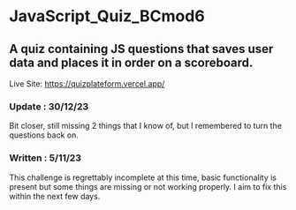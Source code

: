 # JavaScript_Quiz_BCmod6
## A quiz containing JS questions that saves user data and places it in order on a scoreboard.

Live Site: https://quizplateform.vercel.app/

### Update : 30/12/23
Bit closer, still missing 2 things that I know of, but I remembered to turn the questions back on.

### Written : 5/11/23
This challenge is regrettably incomplete at this time, basic functionality is present but some things are missing or not working properly.
I aim to fix this within the next few days.
